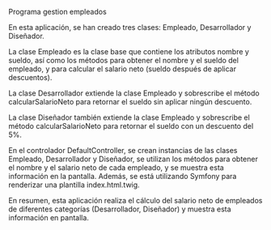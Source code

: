 Programa  gestion empleados

En esta aplicación, se han creado tres clases: Empleado, Desarrollador y Diseñador. 

La clase Empleado es la clase base que contiene los atributos nombre y sueldo, así como los métodos para obtener el nombre y el sueldo del empleado, y para calcular el salario neto (sueldo después de aplicar descuentos).

La clase Desarrollador extiende la clase Empleado y sobrescribe el método calcularSalarioNeto para retornar el sueldo sin aplicar ningún descuento.

La clase Diseñador también extiende la clase Empleado y sobrescribe el método calcularSalarioNeto para retornar el sueldo con un descuento del 5%.

En el controlador DefaultController, se crean instancias de las clases Empleado, Desarrollador y Diseñador, se utilizan los métodos para obtener el nombre y el salario neto de cada empleado, y se muestra esta información en la pantalla. Además, se está utilizando Symfony para renderizar una plantilla index.html.twig.

En resumen, esta aplicación realiza el cálculo del salario neto de empleados de diferentes categorías (Desarrollador, Diseñador) y muestra esta información en pantalla.
